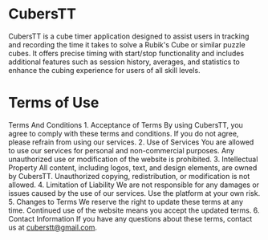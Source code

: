 # CubersTT
CubersTT is a cube timer application designed to assist users in tracking and recording the time it takes to solve a Rubik's Cube or similar puzzle cubes. It offers precise timing with start/stop functionality and includes additional features such as session history, averages, and statistics to enhance the cubing experience for users of all skill levels.
# Terms of Use
Terms And Conditions
    1. Acceptance of Terms
       By using CubersTT, you agree to comply with these terms and conditions. If you do not agree, please refrain from using our services.
    2. Use of Services
       You are allowed to use our services for personal and non-commercial purposes. Any unauthorized use or modification of the website is prohibited.
    3. Intellectual Property
       All content, including logos, text, and design elements, are owned by CubersTT. Unauthorized copying, redistribution, or modification is not allowed.
    4. Limitation of Liability
       We are not responsible for any damages or issues caused by the use of our services. Use the platform at your own risk.
    5. Changes to Terms
       We reserve the right to update these terms at any time. Continued use of the website means you accept the updated terms.
    6. Contact Information
            If you have any questions about these terms, contact us at cuberstt@gmail.com.
